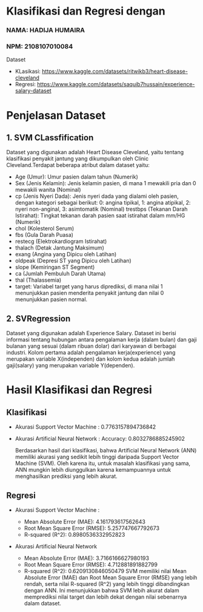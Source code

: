 # Klasifikasi dan Regresi dengan
### NAMA: HADIJA HUMAIRA

### NPM: 2108107010084

Dataset

- KLasikasi: https://www.kaggle.com/datasets/ritwikb3/heart-disease-cleveland
- Regresi: https://www.kaggle.com/datasets/saquib7hussain/experience-salary-dataset
  
# Penjelasan Dataset
## 1. SVM CLassfification
   
   Dataset yang digunakan adalah Heart Disease Cleveland, yaitu tentang klasifikasi penyakit jantung yang dikumpulkan oleh Clinic Cleveland.Terdapat beberapa atribut dalam dataset yaitu:
- Age (Umur): Umur pasien dalam tahun (Numerik)
- Sex (Jenis Kelamin): Jenis kelamin pasien, di mana 1 mewakili pria dan 0 mewakili wanita (Nominal)
- cp (Jenis Nyeri Dada): Jenis nyeri dada yang dialami oleh pasien, dengan kategori sebagai berikut: 0: angina tipikal, 1: angina atipikal, 2: nyeri non-anginal, 3: asimtomatik (Nominal)
trestbps (Tekanan Darah Istirahat): Tingkat tekanan darah pasien saat istirahat dalam mm/HG (Numerik)
- chol (Kolesterol Serum)
- fbs (Gula Darah Puasa)
- restecg (Elektrokardiogram Istirahat)
- thalach (Detak Jantung Maksimum)
- exang (Angina yang Dipicu oleh Latihan)
- oldpeak (Depresi ST yang Dipicu oleh Latihan)
- slope (Kemiringan ST Segment)
- ca (Jumlah Pembuluh Darah Utama)
- thal (Thalassemia)
- target: Variabel target yang harus diprediksi, di mana nilai 1 menunjukkan pasien menderita penyakit jantung dan nilai 0 menunjukkan pasien normal.

## 2. SVRegression
   
   Dataset yang digunakan adalah Experience Salary. Dataset ini berisi informasi tentang hubungan antara pengalaman kerja (dalam bulan) dan gaji bulanan yang sesuai (dalam ribuan dolar) dari karyawan di berbagai industri. Kolom pertama adalah pengalaman kerja(experience) yang merupakan variable X(independen) dan kolom kedua adalah jumlah gaji(salary) yang merupakan variable Y(dependen).

# Hasil Klasifikasi dan Regresi
## Klasifikasi
- Akurasi Support Vector Machine : 0.7763157894736842
- Akurasi Artificial Neural Network : Accuracy: 0.8032786885245902

  Berdasarkan hasil dari klasifikasi, bahwa Artificial Neural Network (ANN) memiliki akurasi yang sedikit lebih tinggi daripada Support Vector Machine (SVM). Oleh karena itu, untuk masalah klasifikasi yang sama, ANN mungkin lebih diunggulkan karena kemampuannya untuk menghasilkan prediksi yang lebih akurat.
  
## Regresi 
- Akurasi Support Vector Machine :
    - Mean Absolute Error (MAE): 4.161793617562643
    - Root Mean Square Error (RMSE): 5.257747667792673
    - R-squared (R^2): 0.8980536332952823
 
- Akurasi Artificial Neural Network
   - Mean Absolute Error (MAE): 3.7166166627980193
   - Root Mean Square Error (RMSE): 4.712881891882799
   - R-squared (R^2): 0.6209130846050479
  SVM memiliki nilai Mean Absolute Error (MAE) dan Root Mean Square Error (RMSE) yang lebih rendah, serta nilai R-squared (R^2) yang lebih tinggi dibandingkan dengan ANN. Ini menunjukkan bahwa SVM lebih akurat dalam memprediksi nilai target dan lebih dekat dengan nilai sebenarnya dalam dataset.
